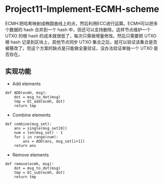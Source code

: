 # Project11-Implement-ECMH-scheme
ECMH:把哈希映射成椭圆曲线上的点，然后利用ECC进行运算。ECMH可以把多个数据的 hash 合并到一个 hash 中，但还可以支持删除。这样节点维护一个 UTXO 的根 hash 的成本就很低了，每次只需做增量修改。然后只需要把 UTXO 根 hash 记录到区块上，其他节点同步 UTXO 集合之后，就可以验证该集合是否被篡改了。但这个方案的缺点是只能做全量验证，没办法验证单独一个 UTXO 是否存在。
## 实现功能
* Add elements
~~~
def ADD(ecmh, msg):
    dot = msg_to_dot(msg)
    tmp = EC_add(ecmh, dot)
    return tmp
~~~

* Combine elements
~~~
def combine(msg_set):
    ans = single(msg_set[0])
    num = len(msg_set) - 1
    for i in range(num):
        ans = ADD(ans, msg_set[i+1])
    return ans
~~~

* Remove elements
~~~
def remove(ecmh, msg):
    dot = msg_to_dot(msg)
    tmp = EC_sub(ecmh, dot)
    return tmp
~~~

